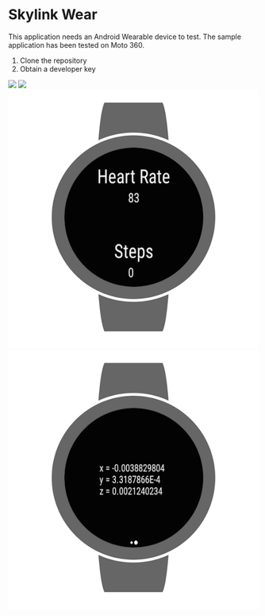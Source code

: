 # Skylink Wear

This application needs an Android Wearable device to test. The sample application has been tested on Moto 360.

1. Clone the repository
2. Obtain a developer key

![](readme_resources/highlevel_architecture.gif?raw=true)
![](readme_resources/receiver_device.gif?raw=true)
![](readme_resources/wear_health_sensor.png?raw=true)
![](readme_resources/wear_sensor.png?raw=true)